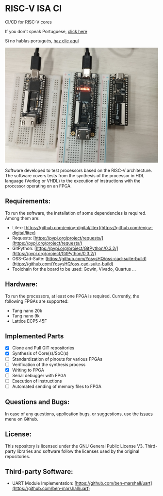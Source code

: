 # RISC-V ISA CI

CI/CD for RISC-V cores

If you don't speak Portuguese, [click here](README_en.md)

Si no hablas portugués, [haz clic aquí](README_es.md)

![FPGAs used for testing](docs/imgs/fpgas.jpeg)

Software developed to test processors based on the RISC-V architecture. The software covers tests from the synthesis of the processor in HDL language (Verilog or VHDL) to the execution of instructions with the processor operating on an FPGA.

## Requirements:

To run the software, the installation of some dependencies is required. Among them are:

- Litex: [https://github.com/enjoy-digital/litex](https://github.com/enjoy-digital/litex)
- Requests: [https://pypi.org/project/requests/](https://pypi.org/project/requests/)
- GitPython: [https://pypi.org/project/GitPython/0.3.2/](https://pypi.org/project/GitPython/0.3.2/)
- OSS-Cad-Suite: [https://github.com/YosysHQ/oss-cad-suite-build](https://github.com/YosysHQ/oss-cad-suite-build)
- Toolchain for the board to be used: Gowin, Vivado, Quartus ...

## Hardware:

To run the processors, at least one FPGA is required. Currently, the following FPGAs are supported:

- Tang nano 20k
- Tang nano 9k
- Lattice ECP5 45F

## Implemented Parts

- [x] Clone and Pull GIT repositories
- [x] Synthesis of Core(s)/SoC(s)
- [ ] Standardization of pinouts for various FPGAs
- [ ] Verification of the synthesis process
- [x] Writing to FPGA
- [ ] Serial debugger with FPGA
- [ ] Execution of instructions
- [ ] Automated sending of memory files to FPGA

## Questions and Bugs:

In case of any questions, application bugs, or suggestions, use the [issues](https://github.com/JN513/riscv-isa-ci/issues) menu on Github.

## License:

This repository is licensed under the GNU General Public License V3. Third-party libraries and software follow the licenses used by the original repositories.

## Third-party Software:

- UART Module Implementation: [https://github.com/ben-marshall/uart](https://github.com/ben-marshall/uart)
